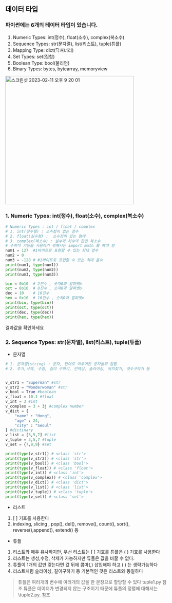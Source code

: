 ## 데이터 타입
### 파이썬에는 6개의 테이터 타입이 있습니다.
1. Numeric Types: int(정수), float(소수), complex(복소수)
2. Sequence Types: str(문자열), list(리스트), tuple(튜플)
3. Mapping Type: dict(딕셔너리)
4. Set Types: set(집합)
5. Boolean Type: bool(불리언)
6. Binary Types: bytes, bytearray, memoryview

<img width="400" alt="스크린샷 2023-02-11 오후 9 20 01" src="https://user-images.githubusercontent.com/48478079/218257627-2875af77-1e42-4f2a-8fdc-c5e5691b6eaa.png">

### 1. Numeric Types: int(정수), float(소수), complex(복소수)

```python
# Numeric Types : int / float / complex
# 1. int(정수형) : 소수점이 없는 정수
# 2. float(실수형) :  소수점이 있는 형태
# 3. complex(복소수) : 실수와 허수의 합인 복소수
# 수학적 기능을 사용하기 위해서는 import math 를 해야 함
num1 = 127  #1바이트로 표현할 수 있는 최대 양수
num2 = 0
num3 = -128 # #1바이트로 표현할 수 있는 최대 음수
print(num1, type(num1))
print(num2, type(num2))
print(num3, type(num3))

bin = 0b10  # 2진수 , 숫자0과 알파벳b
oct = 0o10  # 8진수 , 숫자0과 알파벳o
dec = 10    # 10진수
hex = 0x10  # 16진수 , 숫자0과 알파벳x
print(bin, type(bin))
print(oct, type(oct))
print(dec, type(dec))
print(hex, type(hex))

```
결과값을 확인하세요


### 2. Sequence Types: str(문자열), list(리스트), tuple(튜플)
- 문자열
```python
# 1. 문자열(string) : 문자, 단어로 이루어진 문자들의 집합
# 2. 추가,삭제, 수정, 길이 구하기, 인덱싱, 슬라이싱, 위치찾기, 갯수구하기 등 


v_str1 = "Superman" #str
v_str2 = "Wonderwoman" #str
v_bool = True #boolean 
v_float = 10.1 #float
v_int = 3 #int
v_complex = 3 + 3j #complex number
v_dict = {
    "name" : "Hong",
    "age" : 24,
    "city" : "Seoul"
} #dictinary
v_list = [3,5,7] #list
v_tuple = 3,5,7 #tuple
v_set = {7,8,9} #set

print(type(v_str1)) # <class 'str'>
print(type(v_str2)) # <class 'str'>
print(type(v_bool)) # <class 'bool'>
print(type(v_float)) # <class 'float'>
print(type(v_int)) # <class 'int'>
print(type(v_complex)) # <class 'complex'>
print(type(v_dict)) # <class 'dict'> 
print(type(v_list)) # <class 'list'>
print(type(v_tuple)) # <class 'tuple'>
print(type(v_set)) # <class 'set'>
```

- 리스트
1. [   ] 기호를 사용한다
2. indexing, slicing , pop(), del(), remove(), count(), sort(), reverse(),append(), extend() 등
  
  
  
- 튜플 
1. 리스트와 매우 유사하지만, 우선 리스트는 [ ] 기호를 튜플은 (  ) 기호를 사용한다
2. 리스트는 생성,수정, 삭제가 가능하지만 튜플은 값을 바꿀 수 없다. 
3. 튜플이 1개의 값만 갖는다면 값 뒤에 콤마(,) 삽입해야 하고 ( ) 는 생략가능하다
4. 리스트처럼 슬라이싱, 길이구하기 등 기본적인 것은 리스트와 동일하다

> 튜플은 여러개의 변수에 여러개의 값을 한 문장으로 할당할 수 있다
tuple1.py 참조
> 튜플은 데이터가 변경되지 않는 구조이기 때문에 튜플의 정렬에 대해서는 \tuple2.py. 참조
